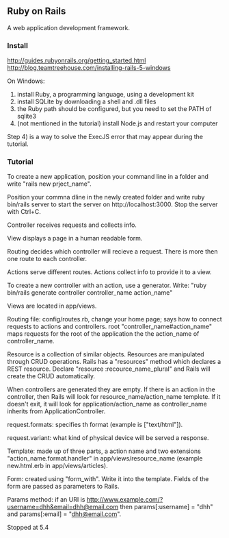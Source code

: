 ## Ruby on Rails

A web application development framework.

### Install

http://guides.rubyonrails.org/getting_started.html
http://blog.teamtreehouse.com/installing-rails-5-windows

On Windows:
1) install Ruby, a programming language, using a development kit
2) install SQLite by downloading a shell and .dll files
3) the Ruby path should be configured, but you need to set the PATH of sqlite3
4) (not mentioned in the tutorial) install Node.js and restart your computer

Step 4) is a way to solve the ExecJS error that may appear during the tutorial.

### Tutorial

To create a new application, position your command line in a folder and write "rails new prject_name".

Position your commna dline in the newly created folder and write ruby bin/rails server to start the server on 
http://localhost:3000.
Stop the server with Ctrl+C.

Controller receives requests and collects info.

View displays a page in a human readable form.

Routing decides which controller will recieve a request. There is more then one route to each controller.

Actions serve different routes. Actions collect info to provide it to a view.

To create a new controller with an action, use a generator. Write: "ruby bin/rails generate controller 
controller_name action_name"

Views are located in app/views.

Routing file: config/routes.rb, change your home page; says how to connect requests to actions and controllers.
              root "controller_name#action_name" maps requests for the root of the application the the 
              action_name of controller_name.
			  
Resource is a collection of similar objects. Resources are manipulated through CRUD operations. Rails has a 
"resources" method which declares a REST resource. Declare "resource :recource_name_plural" and Rails will 
create the CRUD automatically.

When controllers are generated they are empty. If there is an action <action name> in the controller, then 
Rails will look for resource_name/action_name templete. If it doesn't exit, it will look for 
application/action_name as controller_name inherits from ApplicationController.

request.formats: specifies th format (example is ["text/html"]).

request.variant: what kind of physical device will be served a response.

Template: made up of three parts, a action name and two extensions "action_name.format.handler" in
app/views/resource_name (example new.html.erb in app/views/articles).

Form: created using "form_with". Write it into the template. Fields of the form are passed as parameters to
Rails.

Params method: if an URI is http://www.example.com/?username=dhh&email=dhh@email.com then 
params[:username] = "dhh" and params[:email] = "dhh@email.com".

Stopped at 5.4
